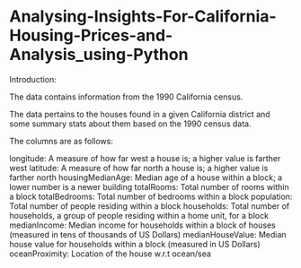 # Analysing-Insights-For-California-Housing-Prices-and-Analysis_using-Python

Introduction:

The data contains information from the 1990 California census.

The data pertains to the houses found in a given California district and
some summary stats about them based on the 1990 census data.

The columns are as follows:

longitude: A measure of how far west a house is; a higher value is farther west
latitude: A measure of how far north a house is; a higher value is farther north
housingMedianAge: Median age of a house within a block; a lower number is a newer building
totalRooms: Total number of rooms within a block
totalBedrooms: Total number of bedrooms within a block
population: Total number of people residing within a block
households: Total number of households, a group of people residing within a home unit, for a block
medianIncome: Median income for households within a block of houses (measured in tens of thousands of US Dollars)
medianHouseValue: Median house value for households within a block (measured in US Dollars)
oceanProximity: Location of the house w.r.t ocean/sea
